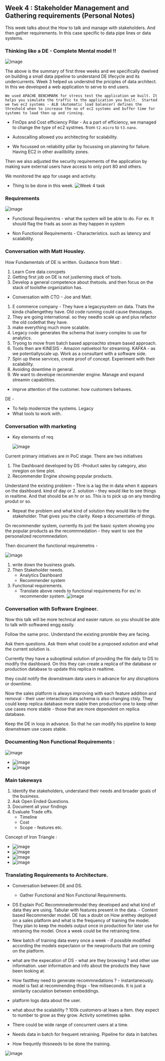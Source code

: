 ## Week 4 : Stakeholder Management and Gathering requirements (Personal Notes)

This week talks about the How to talk and manage with stakeholders. And then gather requirements. In this case specific to data pipe lines or data systems.


### Thinking like a DE - Complete Mental model !!

![image](./.images/Complete%20Mental%20Model.png)

The above is the summary of first three weeks and we specifically dwelved on building a small data pipeline to understand DE lifecycle and its undercurrents. Week 3 helped us understnd the priciples of data architect. In this we developed a web application to serve to end users. 
    
    We used APACHE BENCHMARK for stress test the application we built. It helps you simulate the traffic to the application you built.  Started we two ec2 systems - ALB (Automatic load balancer) defines the threshold when to increase the no of ec2 systems and buffer time for systems to load then up and rinning. 


* FinOps and Cost efficiency Pillar -  As a part of efficiency, we managed to change the type of ec2 systmes. from `t2.micro` to `t3.nano`. 
* Autoscalling allowed you architecting for scalability. 

* We focussed on reliability pillar by focussing on planning for failure. Having EC2 in other availibility zones. 

Then we also adjusted the security requirements of the application by making sure external users have access to only port 80 and others. 

We monitored the app for usage and activity. 

* Thing to be done in this week.
![Week 4 task](./.images/Practical%20On%20the%20Job%20Scenario.png)

### Requirements
![image](./.images/4_Requirements%20Gathering.png)

* Functional Requiremtns - what the system will be able to do. For ex. It should flag the frads as soon as they happen in system

* Non Functional Requirements - Characteristics. such as latency and scalability. 


### Conversation with Matt Housley.

How Fundamentals of DE is written. 
Guidance from Matt :
    
1. Learn Core data concpets
2. Getting first job on DE is not justlerning stack of tools.
3. Develop a general competence about thetools. and then focus on the stack of toolsthe organization has. 
* Conversation with CTO - Joe and Matt. 
1. E commerce company - They have a legacysystem on data. Thats the kinda challengethey have. Old code running could cause theoutages. 
2. They are going international. so they needto scale up and plus refactor the old codethat they have. 
3. make everything much more scalable. 
4. Legacy code generates the schema that isvery complex to use for analytics. 
5. Tryong to move from batch based approachto stream based approach. 
6. Tools then are KINESIS - Amazon nativetool for streaming. KAFKA - as we potentiallyscale up.
Work as a consultant with a software side.
7. Spin up these services, create proof of concept. Experiment with their scalability.
8. Avoiding downtime in general.
9. We want to develope recommender engine. 
Manage and expand streamin capabilities.
- imprve attention of the customer. how customers behaves. 

DE - 
* To help modernize the systems. Legacy
* What tools to work with. 


### Conversation with marketing

* Key elements of req  

    ![image](./.images/5_key%20elements%20of%20requirements%20gathering.png)

Current primary intiatives are in PoC stage. There are two initiatives

1. The Dashboard developed by DS -Product sales by category, also inregion on time plot. 
2. Recommender Engine showing popular products. 

Understand the existing problem -
    Thre is a lag the in data when it appears on the dashboard. kind of day or 2. 
solution - they would like to see things in realtime. And that should be an hr or so. This is to pick up on any trending produt or so. 
* Repeat the problem and what kind of solution they would like to the stakeholder. That gives you the clarity. Keep a documentatio of things.

On recommender system, currently its just the basic system showing you the popular products as the recommnedation - they want to see the personalized recommnedation. 

Then document the functional requiremetns -

![image](./.images/6_Documenting%20requirements.png)

1. write down the business goals.
2. Then Stakeholder needs.
    * Analytics Dashboard
    * Recommender system
3. Functional requirements.
    * Translate above needs to functional requirements
    For ex/ in recommender system.
        ![image](./.images/7_Functional%20Reqs.png)



### Conversation with Software Engineer.

Now this talk will be more techncal and easier nature. so you should be able to talk with softwared engg easily.

Follow the same proc. Understand the existing promble they are facing. 

Ask them questions. Ask them what could be a proposed solution and what the current solution is. 

Currently they have a suboptimal solution of providing the file daily to DS to modify the dashboard. On this they can create a replica of the database or production database to update this replica in realtime. 

they could notify the downstream data users in advance for any disruptions or downtime. 

Now the sales platform is always improving with each feature addition and removal - their user interaction data schema is also changing ctsly. They could keep replica database more stable then production one to keep other use cases more stable - those that are more dependent on replica database.

Keep the DE in loop in advance. So that he can modify his pipeline to keep downstream use cases stable. 



### Documenting Non Functional Requirements :

![image](./.images/8_summar%20SDE%20convesation.png)


* ![image](./.images/9_sys_reqs_1.png)
* ![image](./.images/10_sys_req_2.png)


### Main takeways

1. Identify the stakeholders, understand their needs and broader goals of the business.
2. Ask Open Ended Questions.
3. Document all your findings
4. Evaluate Trade offs.
    * Timeline
    * Cost
    * Scope - features etc. 

Concept of Iron Triangle :

* ![image](./.images/Iron_tle_1.png)
* ![image](./.images/Iron_tle_2.png)
* ![image](./.images/Iron_tle_3.png)
* ![image](./.images/Iron_tle_4.png)


### Translating Requirements to Architecture.

* Conversation between DE and DS.
    - Gather Functional and Non Functional Requirements.


* DS Explain PoC Recommnedermodel they developed and what kind of data they are using. Tabular with features present in the data. - Content based Recommender model. 
DE has a doubt on How arethey deployed on a sales platform and what is the frequency of training the model. They plan to keep the models output once in production for later use for retraining the model. Once a week could be the retraining time. 

- New batch of training data every once a week - if possible modified according the models expectaion or the newproducts that are coming on the platform. 
- what are the expecation of DS - what are they browsing ? and other use information.
user information and info about the products they have been looking at.
- How fastthey need to generate recommnedations ? - instantaneously. model is fast at recommending thigs - few miliseconds. It is just a similarity caculation between embeddings. 
- platform logs data about the user.
- what about the scalability ? 100k customers-at leaes a item. they expect to number to grow as they grow. Activity sometimes spike. 

- There could be wide range of concurrent users at a time. 

- Needs data in batch for frequent retraining. Pipeline for data in batches 
- How frequntly thisneeds to be done the training. 


![image](./.images/Lab_Architecture.png)